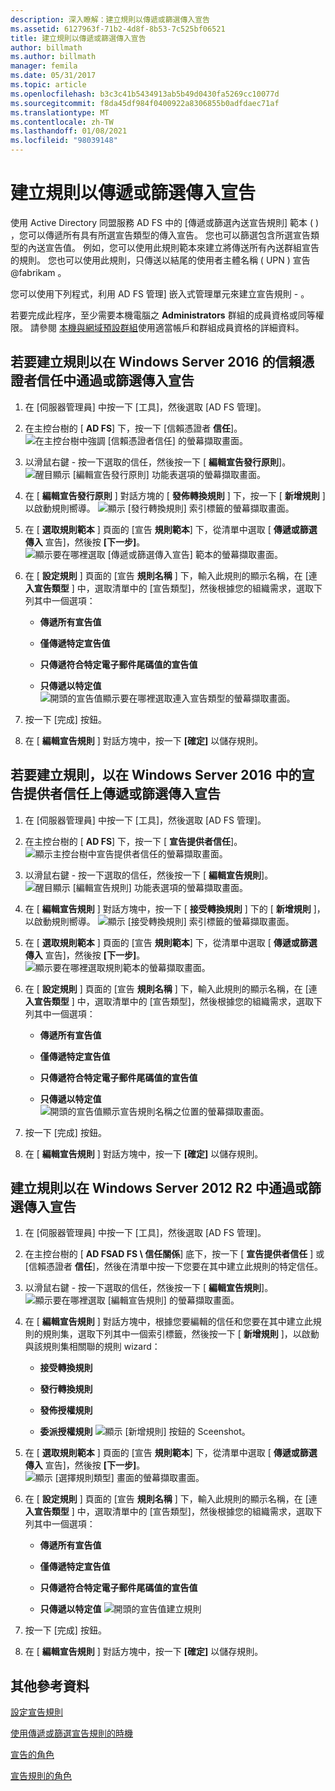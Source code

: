 ```yaml
---
description: 深入瞭解：建立規則以傳遞或篩選傳入宣告
ms.assetid: 6127963f-71b2-4d8f-8b53-7c525bf06521
title: 建立規則以傳遞或篩選傳入宣告
author: billmath
ms.author: billmath
manager: femila
ms.date: 05/31/2017
ms.topic: article
ms.openlocfilehash: b3c3c41b5434913ab5b49d0430fa5269cc10077d
ms.sourcegitcommit: f8da45df984f0400922a8306855b0adfdaec71af
ms.translationtype: MT
ms.contentlocale: zh-TW
ms.lasthandoff: 01/08/2021
ms.locfileid: "98039148"
---
```

# <a name="create-a-rule-to-pass-through-or-filter-an-incoming-claim"></a>建立規則以傳遞或篩選傳入宣告

使用 Active Directory 同盟服務 AD FS 中的 [傳遞或篩選內送宣告規則] 範本 \( \) ，您可以傳遞所有具有所選宣告類型的傳入宣告。 您也可以篩選包含所選宣告類型的內送宣告值。 例如，您可以使用此規則範本來建立將傳送所有內送群組宣告的規則。 您也可以使用此規則，只傳送以結尾的使用者主體名稱 \( UPN \) 宣告 @fabrikam 。

您可以使用下列程式，利用 AD FS 管理] 嵌入式管理單元來建立宣告規則 \- 。

若要完成此程序，至少需要本機電腦之 **Administrators** 群組的成員資格或同等權限。  請參閱 [本機與網域預設群組](https://go.microsoft.com/fwlink/?LinkId=83477)使用適當帳戶和群組成員資格的詳細資料。

## <a name="to-create-a-rule-to-pass-through-or-filter-an-incoming-claim-on-a-relying-party-trust-in-windows-server-2016"></a>若要建立規則以在 Windows Server 2016 的信賴憑證者信任中通過或篩選傳入宣告

1.  在 [伺服器管理員] 中按一下 [工具]，然後選取 [AD FS 管理]。

2.  在主控台樹的 [ **AD FS**] 下，按一下 [信賴憑證者 **信任**]。
![在主控台樹中強調 [信賴憑證者信任] 的螢幕擷取畫面。](media/Create-a-Rule-to-Pass-Through-or-Filter-an-Incoming-Claim/claimrule9.PNG)

3.  以滑鼠右鍵 \- 按一下選取的信任，然後按一下 [ **編輯宣告發行原則**]。
![醒目顯示 [編輯宣告發行原則] 功能表選項的螢幕擷取畫面。](media/Create-a-Rule-to-Pass-Through-or-Filter-an-Incoming-Claim/claimrule10.PNG)

4.  在 [ **編輯宣告發行原則** ] 對話方塊的 [ **發佈轉換規則** ] 下，按一下 [ **新增規則** ] 以啟動規則嚮導。
![顯示 [發行轉換規則] 索引標籤的螢幕擷取畫面。](media/Create-a-Rule-to-Pass-Through-or-Filter-an-Incoming-Claim/claimrule11.PNG)

5.  在 [ **選取規則範本** ] 頁面的 [宣告 **規則範本**] 下，從清單中選取 [ **傳遞或篩選傳入** 宣告]，然後按 **[下一步]**。
![顯示要在哪裡選取 [傳遞或篩選傳入宣告] 範本的螢幕擷取畫面。](media/Create-a-Rule-to-Pass-Through-or-Filter-an-Incoming-Claim/claimrule4.PNG)

6.  在 [ **設定規則** ] 頁面的 [宣告 **規則名稱** ] 下，輸入此規則的顯示名稱，在 [連 **入宣告類型** ] 中，選取清單中的 [宣告類型]，然後根據您的組織需求，選取下列其中一個選項：

    -   **傳遞所有宣告值**

    -   **僅傳遞特定宣告值**

    -   **只傳遞符合特定電子郵件尾碼值的宣告值**

    -   **只傳遞以特定值** 
 ![ 開頭的宣告值顯示要在哪裡選取連入宣告類型的螢幕擷取畫面。](media/Create-a-Rule-to-Pass-Through-or-Filter-an-Incoming-Claim/claimrule5.PNG)

7.  按一下 [完成] 按鈕。

8.  在 [ **編輯宣告規則** ] 對話方塊中，按一下 **[確定]** 以儲存規則。

## <a name="to-create-a-rule-to-pass-through-or-filter-an-incoming-claim-on-a-claims-provider-trust-in-windows-server-2016"></a>若要建立規則，以在 Windows Server 2016 中的宣告提供者信任上傳遞或篩選傳入宣告

1.  在 [伺服器管理員] 中按一下 [工具]，然後選取 [AD FS 管理]。

2.  在主控台樹的 [ **AD FS**] 下，按一下 [ **宣告提供者信任**]。
![顯示主控台樹中宣告提供者信任的螢幕擷取畫面。](media/Create-a-Rule-to-Pass-Through-or-Filter-an-Incoming-Claim/claimrule1.PNG)

3.  以滑鼠右鍵 \- 按一下選取的信任，然後按一下 [ **編輯宣告規則**]。
![醒目顯示 [編輯宣告規則] 功能表選項的螢幕擷取畫面。](media/Create-a-Rule-to-Pass-Through-or-Filter-an-Incoming-Claim/claimrule2.PNG)

4.  在 [ **編輯宣告規則** ] 對話方塊中，按一下 [ **接受轉換規則** ] 下的 [ **新增規則** ]，以啟動規則嚮導。
![顯示 [接受轉換規則] 索引標籤的螢幕擷取畫面。](media/Create-a-Rule-to-Pass-Through-or-Filter-an-Incoming-Claim/claimrule3.PNG)

5.  在 [ **選取規則範本** ] 頁面的 [宣告 **規則範本**] 下，從清單中選取 [ **傳遞或篩選傳入** 宣告]，然後按 **[下一步]**。
![顯示要在哪裡選取規則範本的螢幕擷取畫面。](media/Create-a-Rule-to-Pass-Through-or-Filter-an-Incoming-Claim/claimrule4.PNG)

6.  在 [ **設定規則** ] 頁面的 [宣告 **規則名稱** ] 下，輸入此規則的顯示名稱，在 [連 **入宣告類型** ] 中，選取清單中的 [宣告類型]，然後根據您的組織需求，選取下列其中一個選項：

    -   **傳遞所有宣告值**

    -   **僅傳遞特定宣告值**

    -   **只傳遞符合特定電子郵件尾碼值的宣告值**

    -   **只傳遞以特定值** 
 ![ 開頭的宣告值顯示宣告規則名稱之位置的螢幕擷取畫面。](media/Create-a-Rule-to-Pass-Through-or-Filter-an-Incoming-Claim/claimrule5.PNG)

7.  按一下 [完成] 按鈕。

8.  在 [ **編輯宣告規則** ] 對話方塊中，按一下 **[確定]** 以儲存規則。

## <a name="to-create-a-rule-to-pass-through-or-filter-an-incoming-claim-in-windows-server-2012-r2"></a>建立規則以在 Windows Server 2012 R2 中通過或篩選傳入宣告

1.  在 [伺服器管理員] 中按一下 [工具]，然後選取 [AD FS 管理]。

2.  在主控台樹的 [ **AD FSAD FS \\ 信任關係**] 底下，按一下 [ **宣告提供者信任** ] 或 [信賴憑證者 **信任**]，然後在清單中按一下您要在其中建立此規則的特定信任。

3.  以滑鼠右鍵 \- 按一下選取的信任，然後按一下 [ **編輯宣告規則**]。
![顯示要在哪裡選取 [編輯宣告規則] 的螢幕擷取畫面。](media/Create-a-Rule-to-Pass-Through-or-Filter-an-Incoming-Claim/claimrule6.PNG)

4.  在 [ **編輯宣告規則** ] 對話方塊中，根據您要編輯的信任和您要在其中建立此規則的規則集，選取下列其中一個索引標籤，然後按一下 [ **新增規則** ]，以啟動與該規則集相關聯的規則 wizard：

    -   **接受轉換規則**

    -   **發行轉換規則**

    -   **發佈授權規則**

    -   **委派授權規則** 
 ![顯示 [新增規則] 按鈕的 Sceenshot。](media/Create-a-Rule-to-Permit-All-Users/permitall5.PNG)

5.  在 [ **選取規則範本** ] 頁面的 [宣告 **規則範本**] 下，從清單中選取 [ **傳遞或篩選傳入** 宣告]，然後按 **[下一步]**。
![顯示 [選擇規則類型] 畫面的螢幕擷取畫面。](media/Create-a-Rule-to-Pass-Through-or-Filter-an-Incoming-Claim/claimrule7.PNG)

6.  在 [ **設定規則** ] 頁面的 [宣告 **規則名稱** ] 下，輸入此規則的顯示名稱，在 [連 **入宣告類型** ] 中，選取清單中的 [宣告類型]，然後根據您的組織需求，選取下列其中一個選項：

    -   **傳遞所有宣告值**

    -   **僅傳遞特定宣告值**

    -   **只傳遞符合特定電子郵件尾碼值的宣告值**

    -   **只傳遞以特定值** 
 ![ 開頭的宣告值建立規則](media/Create-a-Rule-to-Pass-Through-or-Filter-an-Incoming-Claim/claimrule8.PNG)

7.  按一下 [完成] 按鈕。

8.  在 [ **編輯宣告規則** ] 對話方塊中，按一下 **[確定]** 以儲存規則。




## <a name="additional-references"></a>其他參考資料
[設定宣告規則](Configure-Claim-Rules.md)

[使用傳遞或篩選宣告規則的時機](../../ad-fs/technical-reference/When-to-Use-a-Pass-Through-or-Filter-Claim-Rule.md)

[宣告的角色](../../ad-fs/technical-reference/The-Role-of-Claims.md)

[宣告規則的角色](../../ad-fs/technical-reference/The-Role-of-Claim-Rules.md)

